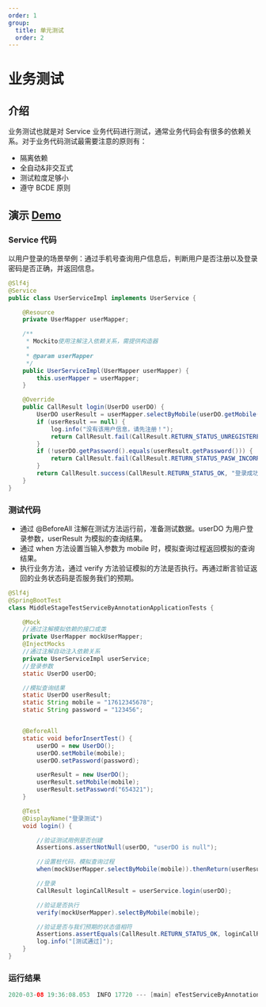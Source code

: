 ```yaml
---
order: 1
group:
  title: 单元测试
  order: 2
---
```


# 业务测试

## 介绍

业务测试也就是对 Service 业务代码进行测试，通常业务代码会有很多的依赖关系。对于业务代码测试最需要注意的原则有：

- 隔离依赖
- 全自动&非交互式
- 测试粒度足够小
- 遵守 BCDE 原则

## 演示 [Demo](https://github.com/xiyun-international/java-unit-docs/tree/master/source/middle-stage-test-service)

### Service 代码

以用户登录的场景举例：通过手机号查询用户信息后，判断用户是否注册以及登录密码是否正确，并返回信息。

```java
@Slf4j
@Service
public class UserServiceImpl implements UserService {

    @Resource
    private UserMapper userMapper;

    /**
     * Mockito使用注解注入依赖关系，需提供构造器
     *
     * @param userMapper
     */
    public UserServiceImpl(UserMapper userMapper) {
        this.userMapper = userMapper;
    }

    @Override
    public CallResult login(UserDO userDO) {
        UserDO userResult = userMapper.selectByMobile(userDO.getMobile());
        if (userResult == null) {
            log.info("没有该用户信息，请先注册！");
            return CallResult.fail(CallResult.RETURN_STATUS_UNREGISTERED, "没有该用户信息，请先注册！");
        }
        if (!userDO.getPassword().equals(userResult.getPassword())) {
            return CallResult.fail(CallResult.RETURN_STATUS_PASW_INCORRECT, "您的密码不正确！");
        }
        return CallResult.success(CallResult.RETURN_STATUS_OK, "登录成功！", userResult);
    }
}
```

### 测试代码

- 通过 @BeforeAll 注解在测试方法运行前，准备测试数据。userDO 为用户登录参数，userResult 为模拟的查询结果。
- 通过 when 方法设置当输入参数为 mobile 时，模拟查询过程返回模拟的查询结果。
- 执行业务方法，通过 verify 方法验证模拟的方法是否执行。再通过断言验证返回的业务状态码是否服务我们的预期。

```java
@Slf4j
@SpringBootTest
class MiddleStageTestServiceByAnnotationApplicationTests {

    @Mock
    //通过注解模拟依赖的接口或类
    private UserMapper mockUserMapper;
    @InjectMocks
    //通过注解自动注入依赖关系
    private UserServiceImpl userService;
    //登录参数
    static UserDO userDO;

    //模拟查询结果
    static UserDO userResult;
    static String mobile = "17612345678";
    static String password = "123456";


    @BeforeAll
    static void beforInsertTest() {
        userDO = new UserDO();
        userDO.setMobile(mobile);
        userDO.setPassword(password);

        userResult = new UserDO();
        userResult.setMobile(mobile);
        userResult.setPassword("654321");
    }

    @Test
    @DisplayName("登录测试")
    void login() {

        //验证测试用例是否创建
        Assertions.assertNotNull(userDO, "userDO is null");

        //设置桩代码，模拟查询过程
        when(mockUserMapper.selectByMobile(mobile)).thenReturn(userResult);

        //登录
        CallResult loginCallResult = userService.login(userDO);

        //验证是否执行
        verify(mockUserMapper).selectByMobile(mobile);

        //验证是否与我们预期的状态值相符
        Assertions.assertEquals(CallResult.RETURN_STATUS_OK, loginCallResult.getCode());
    	log.info("[测试通过]");
    }
}
```

### 运行结果

```java
2020-03-08 19:36:08.053  INFO 17720 --- [main] eTestServiceByAnnotationApplicationTests : [测试通过]
```

